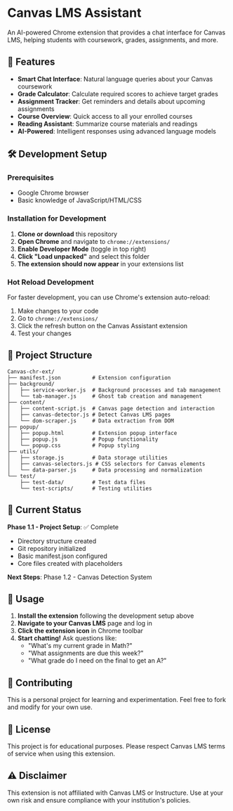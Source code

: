 # Canvas LMS Assistant

An AI-powered Chrome extension that provides a chat interface for Canvas LMS, helping students with coursework, grades, assignments, and more.

## 🚀 Features

- **Smart Chat Interface**: Natural language queries about your Canvas coursework
- **Grade Calculator**: Calculate required scores to achieve target grades
- **Assignment Tracker**: Get reminders and details about upcoming assignments
- **Course Overview**: Quick access to all your enrolled courses
- **Reading Assistant**: Summarize course materials and readings
- **AI-Powered**: Intelligent responses using advanced language models

## 🛠️ Development Setup

### Prerequisites
- Google Chrome browser
- Basic knowledge of JavaScript/HTML/CSS

### Installation for Development

1. **Clone or download** this repository
2. **Open Chrome** and navigate to `chrome://extensions/`
3. **Enable Developer Mode** (toggle in top right)
4. **Click "Load unpacked"** and select this folder
5. **The extension should now appear** in your extensions list

### Hot Reload Development

For faster development, you can use Chrome's extension auto-reload:

1. Make changes to your code
2. Go to `chrome://extensions/`
3. Click the refresh button on the Canvas Assistant extension
4. Test your changes

## 📁 Project Structure

```
Canvas-chr-ext/
├── manifest.json          # Extension configuration
├── background/
│   ├── service-worker.js  # Background processes and tab management
│   └── tab-manager.js     # Ghost tab creation and management
├── content/
│   ├── content-script.js  # Canvas page detection and interaction
│   ├── canvas-detector.js # Detect Canvas LMS pages
│   └── dom-scraper.js     # Data extraction from DOM
├── popup/
│   ├── popup.html         # Extension popup interface
│   ├── popup.js           # Popup functionality
│   └── popup.css          # Popup styling
├── utils/
│   ├── storage.js         # Data storage utilities
│   ├── canvas-selectors.js # CSS selectors for Canvas elements
│   └── data-parser.js     # Data processing and normalization
└── test/
    ├── test-data/         # Test data files
    └── test-scripts/      # Testing utilities
```

## 🎯 Current Status

**Phase 1.1 - Project Setup**: ✅ Complete
- Directory structure created
- Git repository initialized
- Basic manifest.json configured
- Core files created with placeholders

**Next Steps**: Phase 1.2 - Canvas Detection System

## 🔧 Usage

1. **Install the extension** following the development setup above
2. **Navigate to your Canvas LMS** page and log in
3. **Click the extension icon** in Chrome toolbar
4. **Start chatting!** Ask questions like:
   - "What's my current grade in Math?"
   - "What assignments are due this week?"
   - "What grade do I need on the final to get an A?"

## 🤝 Contributing

This is a personal project for learning and experimentation. Feel free to fork and modify for your own use.

## 📝 License

This project is for educational purposes. Please respect Canvas LMS terms of service when using this extension.

## ⚠️ Disclaimer

This extension is not affiliated with Canvas LMS or Instructure. Use at your own risk and ensure compliance with your institution's policies.
